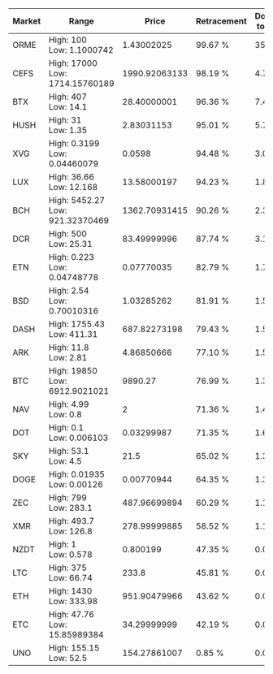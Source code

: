 | Market | Range | Price| Retracement | Doubles to 50% |
| --- | --- | --- | --- | --- |
| ORME | High: 100<br />Low: 1.1000742 | 1.43002025 | 99.67 % | 35.35 |
| CEFS | High: 17000<br />Low: 1714.15760189 | 1990.92063133 | 98.19 % | 4.70 |
| BTX | High: 407<br />Low: 14.1 | 28.40000001 | 96.36 % | 7.41 |
| HUSH | High: 31<br />Low: 1.35 | 2.83031153 | 95.01 % | 5.71 |
| XVG | High: 0.3199<br />Low: 0.04460079 | 0.0598 | 94.48 % | 3.05 |
| LUX | High: 36.66<br />Low: 12.168 | 13.58000197 | 94.23 % | 1.80 |
| BCH | High: 5452.27<br />Low: 921.32370469 | 1362.70931415 | 90.26 % | 2.34 |
| DCR | High: 500<br />Low: 25.31 | 83.49999996 | 87.74 % | 3.15 |
| ETN | High: 0.223<br />Low: 0.04748778 | 0.07770035 | 82.79 % | 1.74 |
| BSD | High: 2.54<br />Low: 0.70010316 | 1.03285262 | 81.91 % | 1.57 |
| DASH | High: 1755.43<br />Low: 411.31 | 687.82273198 | 79.43 % | 1.58 |
| ARK | High: 11.8<br />Low: 2.81 | 4.86850666 | 77.10 % | 1.50 |
| BTC | High: 19850<br />Low: 6912.9021021 | 9890.27 | 76.99 % | 1.35 |
| NAV | High: 4.99<br />Low: 0.8 | 2 | 71.36 % | 1.45 |
| DOT | High: 0.1<br />Low: 0.006103 | 0.03299987 | 71.35 % | 1.61 |
| SKY | High: 53.1<br />Low: 4.5 | 21.5 | 65.02 % | 1.34 |
| DOGE | High: 0.01935<br />Low: 0.00126 | 0.00770944 | 64.35 % | 1.34 |
| ZEC | High: 799<br />Low: 283.1 | 487.96699894 | 60.29 % | 1.11 |
| XMR | High: 493.7<br />Low: 126.8 | 278.99999885 | 58.52 % | 1.11 |
| NZDT | High: 1<br />Low: 0.578 | 0.800199 | 47.35 % | 0.00 |
| LTC | High: 375<br />Low: 66.74 | 233.8 | 45.81 % | 0.00 |
| ETH | High: 1430<br />Low: 333.98 | 951.90479966 | 43.62 % | 0.00 |
| ETC | High: 47.76<br />Low: 15.85989384 | 34.29999999 | 42.19 % | 0.00 |
| UNO | High: 155.15<br />Low: 52.5 | 154.27861007 | 0.85 % | 0.00 |
